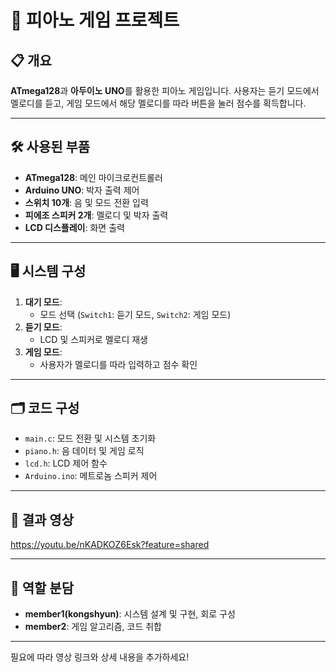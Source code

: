# 🎹 피아노 게임 프로젝트

## 📋 개요
**ATmega128**과 **아두이노 UNO**를 활용한 피아노 게임입니다. 사용자는 듣기 모드에서 멜로디를 듣고, 게임 모드에서 해당 멜로디를 따라 버튼을 눌러 점수를 획득합니다.

---

## 🛠 사용된 부품
- **ATmega128**: 메인 마이크로컨트롤러
- **Arduino UNO**: 박자 출력 제어
- **스위치 10개**: 음 및 모드 전환 입력
- **피에조 스피커 2개**: 멜로디 및 박자 출력
- **LCD 디스플레이**: 화면 출력

---

## 🖥 시스템 구성
1. **대기 모드**: 
   - 모드 선택 (`Switch1`: 듣기 모드, `Switch2`: 게임 모드)
2. **듣기 모드**:
   - LCD 및 스피커로 멜로디 재생
3. **게임 모드**:
   - 사용자가 멜로디를 따라 입력하고 점수 확인

---

## 🗂 코드 구성
- `main.c`: 모드 전환 및 시스템 초기화
- `piano.h`: 음 데이터 및 게임 로직
- `lcd.h`: LCD 제어 함수
- `Arduino.ino`: 메트로놈 스피커 제어

---

## 🎥 결과 영상
   https://youtu.be/nKADKOZ6Esk?feature=shared

---

## 🙌 역할 분담
- **member1(kongshyun)**: 시스템 설계 및 구현, 회로 구성
- **member2**: 게임 알고리즘, 코드 취합
---

필요에 따라 영상 링크와 상세 내용을 추가하세요!
